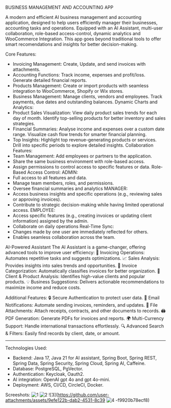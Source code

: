 BUSINESS MANAGEMENT AND ACCOUNTING APP

A modern and efficient AI business management and accounting application, designed to help users efficiently manager their businesses,
accounting tasks and operations. Equipped with an AI Assistant, multi-user collaboration, role-based access-control, dynamic analytics and WooCommerce Integration. This app goes beyond traditional tools to offer smart recomendations and
insights for better decision-making.

Core Features:
  - Invoicing Management: Create, Update, and send invoices with attachments.
  - Accounting Functions: Track income, expenses and profit/loss. Generate detailed financial reports.
  - Products Management: Create or import products with seamless integration to WooCommerce, Shopify or Wix stores.
  - Business Management: Manage clients, vendors and employees. Track payments, due dates and outstanding balances.
Dynamic Charts and Analytics:
  - Product Sales Visualization: View daily product sales trends for each day of month. Identify top-selling products for better inventory and sales strategies.
  - Financial Summaries: Analyse income and expenses over a custom date range. Visualize cash flow trends for smarter financial planning.
  - Top Insights: Highlight top revenue-generating products or services. Drill into specific periods to explore detailed insights.
Collaboration Features:
  - Team Management: Add employees or partners to the application.
  - Share the same business environment with role-based access.
  - Assign permissions to control access to specific features or data.
Role-Based Access Control:
ADMIN:
  - Full access to all features and data.
  - Manage team members, roles, and permissions.
  - Oversee financial summaries and analytics
MANAGER:
  - Access business insights and specific operations (e.g., reviewing sales or approving invoices).
  - Contribute to strategic decision-making while having limited operational access.
EMPLOYEE:
  - Access specific features (e.g., creating invoices or updating client information) assigned by the admin.
  - Collaborate on daily operations
Real-Time Sync:
  - Changes made by one user are immediately reflected for others.
  - Enables seamless collaboration across the team.
    
AI-Powered Assistant
The AI Assistant is a game-changer, offering advanced tools to improve user efficiency:
🤖 Invoicing Operations: Automates repetitive tasks and suggests optimizations.
📈 Sales Analysis: Provides insights into sales trends and opportunities.
📂 Invoice Categorization: Automatically classifies invoices for better organization.
👥 Client & Product Analysis: Identifies high-value clients and popular products.
💡 Business Suggestions: Delivers actionable recommendations to maximize income and reduce costs.

Additional Features:
🔒 Secure Authentication to protect user data.
📧 Email Notifications: Automate sending invoices, reminders, and updates.
📂 File Attachments: Attach receipts, contracts, and other documents to records.
🖨️ PDF Generation: Generate PDFs for invoices and reports.
🌍 Multi-Currency Support: Handle international transactions effortlessly.
🔍 Advanced Search & Filters: Easily find records by client, date, or amount.

--------------------------------------------------------------------------------------------------------------

Technologies Used:
  - Backend: Java 17, Java 21 for AI assistant, Spring Boot, Spring REST, Spring Data, Spring Security, Spring Cloud,
    Spring AI, Caffeine.
  - Database: PostgreSQL, PgVector.
  - Authentication: Keycloak, Oauth2.
  - AI integration: OpenAI gpt 4o and gpt 4o-mini.
  - Deployment: AWS, CI/CD, CircleCI, Docker.

Screeshots:
![1](https://github.com/user-attachments/assets/89ded796-90fa-41b0-a0bd-7b33318021d7)
![2](https://github.com/user-attachments/assets/2935b7f6-ba29-4f71-adfe-f7829d776b0d)
![3](https://github.com/user-attachments/assets/9efe122b-dab2-4531-8c39
![4](https://github.com/user-attachments/assets/e9b89050-ad1e-4708-9fc1-cb95aeaaf0bc)
-f9920b78ecf8)


